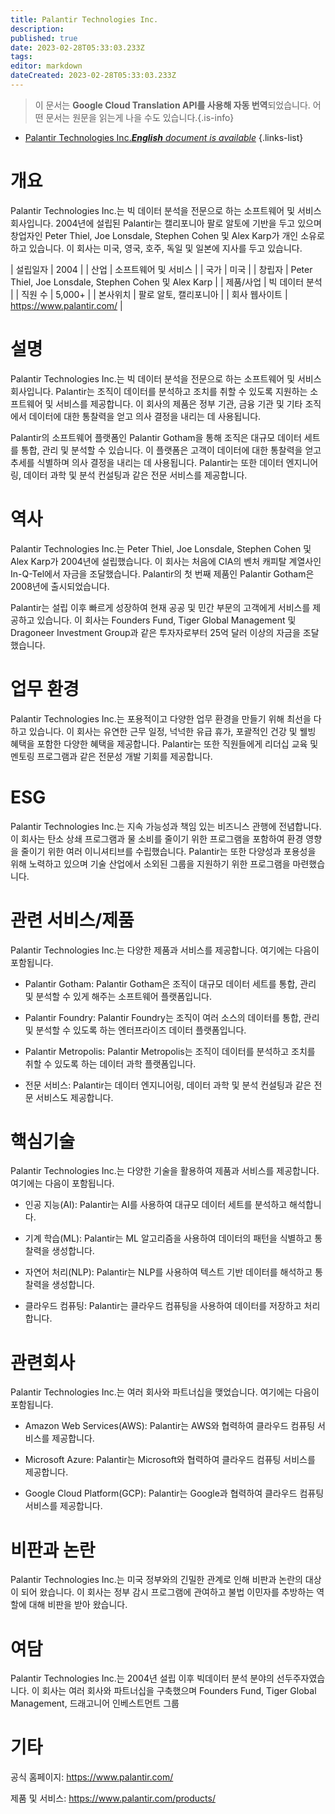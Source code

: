 ```yaml
---
title: Palantir Technologies Inc.
description: 
published: true
date: 2023-02-28T05:33:03.233Z
tags: 
editor: markdown
dateCreated: 2023-02-28T05:33:03.233Z
---
```


> 이 문서는 **Google Cloud Translation API를 사용해 자동 번역**되었습니다.
어떤 문서는 원문을 읽는게 나을 수도 있습니다.{.is-info}



- [Palantir Technologies Inc.***English** document is available*](/en/Knowledge-base/Dictionary/Company/palantir-technologies-inc-)
{.links-list}


# 개요

Palantir Technologies Inc.는 빅 데이터 분석을 전문으로 하는 소프트웨어 및 서비스 회사입니다. 2004년에 설립된 Palantir는 캘리포니아 팔로 알토에 기반을 두고 있으며 창업자인 Peter Thiel, Joe Lonsdale, Stephen Cohen 및 Alex Karp가 개인 소유로 하고 있습니다. 이 회사는 미국, 영국, 호주, 독일 및 일본에 지사를 두고 있습니다.

| 설립일자 | 2004 |
| 산업 | 소프트웨어 및 서비스 |
| 국가 | 미국 |
| 창립자 | Peter Thiel, Joe Lonsdale, Stephen Cohen 및 Alex Karp |
| 제품/사업 | 빅 데이터 분석 |
| 직원 수 | 5,000+ |
| 본사위치 | 팔로 알토, 캘리포니아 |
| 회사 웹사이트 | https://www.palantir.com/ |

# 설명

Palantir Technologies Inc.는 빅 데이터 분석을 전문으로 하는 소프트웨어 및 서비스 회사입니다. Palantir는 조직이 데이터를 분석하고 조치를 취할 수 있도록 지원하는 소프트웨어 및 서비스를 제공합니다. 이 회사의 제품은 정부 기관, 금융 기관 및 기타 조직에서 데이터에 대한 통찰력을 얻고 의사 결정을 내리는 데 사용됩니다.

Palantir의 소프트웨어 플랫폼인 Palantir Gotham을 통해 조직은 대규모 데이터 세트를 통합, 관리 및 분석할 수 있습니다. 이 플랫폼은 고객이 데이터에 대한 통찰력을 얻고 추세를 식별하며 의사 결정을 내리는 데 사용됩니다. Palantir는 또한 데이터 엔지니어링, 데이터 과학 및 분석 컨설팅과 같은 전문 서비스를 제공합니다.

# 역사

Palantir Technologies Inc.는 Peter Thiel, Joe Lonsdale, Stephen Cohen 및 Alex Karp가 2004년에 설립했습니다. 이 회사는 처음에 CIA의 벤처 캐피탈 계열사인 In-Q-Tel에서 자금을 조달했습니다. Palantir의 첫 번째 제품인 Palantir Gotham은 2008년에 출시되었습니다.

Palantir는 설립 이후 빠르게 성장하여 현재 공공 및 민간 부문의 고객에게 서비스를 제공하고 있습니다. 이 회사는 Founders Fund, Tiger Global Management 및 Dragoneer Investment Group과 같은 투자자로부터 25억 달러 이상의 자금을 조달했습니다.

# 업무 환경

Palantir Technologies Inc.는 포용적이고 다양한 업무 환경을 만들기 위해 최선을 다하고 있습니다. 이 회사는 유연한 근무 일정, 넉넉한 유급 휴가, 포괄적인 건강 및 웰빙 혜택을 포함한 다양한 혜택을 제공합니다. Palantir는 또한 직원들에게 리더십 교육 및 멘토링 프로그램과 같은 전문성 개발 기회를 제공합니다.

# ESG

Palantir Technologies Inc.는 지속 가능성과 책임 있는 비즈니스 관행에 전념합니다. 이 회사는 탄소 상쇄 프로그램과 물 소비를 줄이기 위한 프로그램을 포함하여 환경 영향을 줄이기 위한 여러 이니셔티브를 수립했습니다. Palantir는 또한 다양성과 포용성을 위해 노력하고 있으며 기술 산업에서 소외된 그룹을 지원하기 위한 프로그램을 마련했습니다.

# 관련 서비스/제품

Palantir Technologies Inc.는 다양한 제품과 서비스를 제공합니다. 여기에는 다음이 포함됩니다.

- Palantir Gotham: Palantir Gotham은 조직이 대규모 데이터 세트를 통합, 관리 및 분석할 수 있게 해주는 소프트웨어 플랫폼입니다.

- Palantir Foundry: Palantir Foundry는 조직이 여러 소스의 데이터를 통합, 관리 및 분석할 수 있도록 하는 엔터프라이즈 데이터 플랫폼입니다.

- Palantir Metropolis: Palantir Metropolis는 조직이 데이터를 분석하고 조치를 취할 수 있도록 하는 데이터 과학 플랫폼입니다.

- 전문 서비스: Palantir는 데이터 엔지니어링, 데이터 과학 및 분석 컨설팅과 같은 전문 서비스도 제공합니다.

# 핵심기술

Palantir Technologies Inc.는 다양한 기술을 활용하여 제품과 서비스를 제공합니다. 여기에는 다음이 포함됩니다.

- 인공 지능(AI): Palantir는 AI를 사용하여 대규모 데이터 세트를 분석하고 해석합니다.

- 기계 학습(ML): Palantir는 ML 알고리즘을 사용하여 데이터의 패턴을 식별하고 통찰력을 생성합니다.

- 자연어 처리(NLP): Palantir는 NLP를 사용하여 텍스트 기반 데이터를 해석하고 통찰력을 생성합니다.

- 클라우드 컴퓨팅: Palantir는 클라우드 컴퓨팅을 사용하여 데이터를 저장하고 처리합니다.

# 관련회사

Palantir Technologies Inc.는 여러 회사와 파트너십을 맺었습니다. 여기에는 다음이 포함됩니다.

- Amazon Web Services(AWS): Palantir는 AWS와 협력하여 클라우드 컴퓨팅 서비스를 제공합니다.

- Microsoft Azure: Palantir는 Microsoft와 협력하여 클라우드 컴퓨팅 서비스를 제공합니다.

- Google Cloud Platform(GCP): Palantir는 Google과 협력하여 클라우드 컴퓨팅 서비스를 제공합니다.

# 비판과 논란

Palantir Technologies Inc.는 미국 정부와의 긴밀한 관계로 인해 비판과 논란의 대상이 되어 왔습니다. 이 회사는 정부 감시 프로그램에 관여하고 불법 이민자를 추방하는 역할에 대해 비판을 받아 왔습니다.

# 여담

Palantir Technologies Inc.는 2004년 설립 이후 빅데이터 분석 분야의 선두주자였습니다. 이 회사는 여러 회사와 파트너십을 구축했으며 Founders Fund, Tiger Global Management, 드래고니어 인베스트먼트 그룹

# 기타

공식 홈페이지: https://www.palantir.com/

제품 및 서비스: https://www.palantir.com/products/